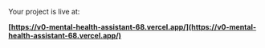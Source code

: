 

Your project is live at:

**[https://v0-mental-health-assistant-68.vercel.app/](https://v0-mental-health-assistant-68.vercel.app/)**

